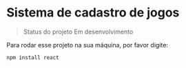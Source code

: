 # Sistema de cadastro de jogos 

> Status do projeto Em desenvolvimento

Para rodar esse projeto na sua máquina, por favor digite:

```
npm install react
```
